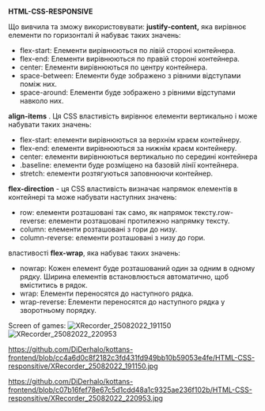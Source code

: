 **HTML-CSS-RESPONSIVE**

Що вивчила та зможу використовувати:
**justify-content,** яка вирівнює елементи по горизонталі й набуває таких значень:
- flex-start: Елементи вирівнюються по лівій стороні контейнера.
- flex-end: Елементи вирівнюються по правій стороні контейнера.
- center: Елементи вирівнюються по центру контейнера.
- space-between: Елементи буде зображено з рівними відступами поміж них.
- space-around: Елементи буде зображено з рівними відступами навколо них.

**align-items** . Ця CSS властивість вирівнює елементи вертикально і може набувати таких значень:

- flex-start: елементи вирівнюються за верхнім краєм контейнеру.
- flex-end: елементи вирівнюються за нижнім краєм контейнеру.
- center: елементи вирівнюються вертикально по середині контейнера
- .baseline: елементи буде розміщено на базовій лінії контейнера.
- stretch: елементи розтягуються заповнюючи контейнер.

**flex-direction** - ця CSS властивість визначає напрямок елементів в контейнері та може набувати наступних значень:

- row: елементи розташовані так само, як напрямок тексту.row-reverse: елементи розташовані протилежно напрямку тексту.
- column: елементи розташовані з гори до низу.
- column-reverse: елементи розташовані з низу до гори.

властивості **flex-wrap**, яка набуває таких значень:

- nowrap: Кожен елемент буде розташований один за одним в одному рядку. Ширина елементів встановлюється автоматично, щоб вміститись в рядок.
- wrap: Елементи переносятся до наступного рядка.
- wrap-reverse: Елементи переносятся до наступного рядка у зворотньому порядку.

Screen of games:
![XRecorder_25082022_191150](https://user-images.githubusercontent.com/109953894/188215538-ea07ec5c-489c-4ae2-b525-dcbb0dfc70d1.jpg)
![XRecorder_25082022_220953](https://user-images.githubusercontent.com/109953894/188215541-2a1c72f7-e5d4-4ca4-9a9e-2ab55380f73d.jpg)

https://github.com/DiDerhalo/kottans-frontend/blob/cc4a6d0c8f2182c3fd431fd949bb10b59053e4fe/HTML-CSS-responsitive/XRecorder_25082022_191150.jpg

https://github.com/DiDerhalo/kottans-frontend/blob/c07b16fef78e67c5d1cdd48a1c9325ae236f102b/HTML-CSS-responsitive/XRecorder_25082022_220953.jpg
